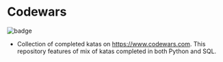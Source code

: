 # Codewars

![badge](https://www.codewars.com/users/tav_/badges/large)

- Collection of completed katas on https://www.codewars.com. This repository features of mix of katas completed in both Python and SQL.
